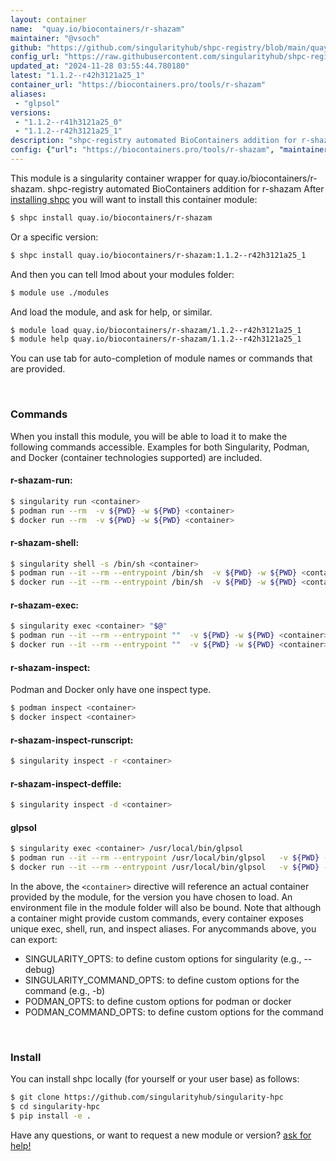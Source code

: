 ```yaml
---
layout: container
name:  "quay.io/biocontainers/r-shazam"
maintainer: "@vsoch"
github: "https://github.com/singularityhub/shpc-registry/blob/main/quay.io/biocontainers/r-shazam/container.yaml"
config_url: "https://raw.githubusercontent.com/singularityhub/shpc-registry/main/quay.io/biocontainers/r-shazam/container.yaml"
updated_at: "2024-11-28 03:55:44.780180"
latest: "1.1.2--r42h3121a25_1"
container_url: "https://biocontainers.pro/tools/r-shazam"
aliases:
 - "glpsol"
versions:
 - "1.1.2--r41h3121a25_0"
 - "1.1.2--r42h3121a25_1"
description: "shpc-registry automated BioContainers addition for r-shazam"
config: {"url": "https://biocontainers.pro/tools/r-shazam", "maintainer": "@vsoch", "description": "shpc-registry automated BioContainers addition for r-shazam", "latest": {"1.1.2--r42h3121a25_1": "sha256:30e3d7fd8ec1dc542c78cb139bf898c0923c4a95956f68fe8d0cab89476bb5f0"}, "tags": {"1.1.2--r41h3121a25_0": "sha256:8822a48ac9637ee1851b7ab768ab47493f53f1934e2e7964c766258323619beb", "1.1.2--r42h3121a25_1": "sha256:30e3d7fd8ec1dc542c78cb139bf898c0923c4a95956f68fe8d0cab89476bb5f0"}, "docker": "quay.io/biocontainers/r-shazam", "aliases": {"glpsol": "/usr/local/bin/glpsol"}}
---
```


This module is a singularity container wrapper for quay.io/biocontainers/r-shazam.
shpc-registry automated BioContainers addition for r-shazam
After [installing shpc](#install) you will want to install this container module:


```bash
$ shpc install quay.io/biocontainers/r-shazam
```

Or a specific version:

```bash
$ shpc install quay.io/biocontainers/r-shazam:1.1.2--r42h3121a25_1
```

And then you can tell lmod about your modules folder:

```bash
$ module use ./modules
```

And load the module, and ask for help, or similar.

```bash
$ module load quay.io/biocontainers/r-shazam/1.1.2--r42h3121a25_1
$ module help quay.io/biocontainers/r-shazam/1.1.2--r42h3121a25_1
```

You can use tab for auto-completion of module names or commands that are provided.

<br>

### Commands

When you install this module, you will be able to load it to make the following commands accessible.
Examples for both Singularity, Podman, and Docker (container technologies supported) are included.

#### r-shazam-run:

```bash
$ singularity run <container>
$ podman run --rm  -v ${PWD} -w ${PWD} <container>
$ docker run --rm  -v ${PWD} -w ${PWD} <container>
```

#### r-shazam-shell:

```bash
$ singularity shell -s /bin/sh <container>
$ podman run --it --rm --entrypoint /bin/sh  -v ${PWD} -w ${PWD} <container>
$ docker run --it --rm --entrypoint /bin/sh  -v ${PWD} -w ${PWD} <container>
```

#### r-shazam-exec:

```bash
$ singularity exec <container> "$@"
$ podman run --it --rm --entrypoint ""  -v ${PWD} -w ${PWD} <container> "$@"
$ docker run --it --rm --entrypoint ""  -v ${PWD} -w ${PWD} <container> "$@"
```

#### r-shazam-inspect:

Podman and Docker only have one inspect type.

```bash
$ podman inspect <container>
$ docker inspect <container>
```

#### r-shazam-inspect-runscript:

```bash
$ singularity inspect -r <container>
```

#### r-shazam-inspect-deffile:

```bash
$ singularity inspect -d <container>
```


#### glpsol

```bash
$ singularity exec <container> /usr/local/bin/glpsol
$ podman run --it --rm --entrypoint /usr/local/bin/glpsol   -v ${PWD} -w ${PWD} <container> -c " $@"
$ docker run --it --rm --entrypoint /usr/local/bin/glpsol   -v ${PWD} -w ${PWD} <container> -c " $@"
```



In the above, the `<container>` directive will reference an actual container provided
by the module, for the version you have chosen to load. An environment file in the
module folder will also be bound. Note that although a container
might provide custom commands, every container exposes unique exec, shell, run, and
inspect aliases. For anycommands above, you can export:

 - SINGULARITY_OPTS: to define custom options for singularity (e.g., --debug)
 - SINGULARITY_COMMAND_OPTS: to define custom options for the command (e.g., -b)
 - PODMAN_OPTS: to define custom options for podman or docker
 - PODMAN_COMMAND_OPTS: to define custom options for the command

<br>

### Install

You can install shpc locally (for yourself or your user base) as follows:

```bash
$ git clone https://github.com/singularityhub/singularity-hpc
$ cd singularity-hpc
$ pip install -e .
```

Have any questions, or want to request a new module or version? [ask for help!](https://github.com/singularityhub/singularity-hpc/issues)